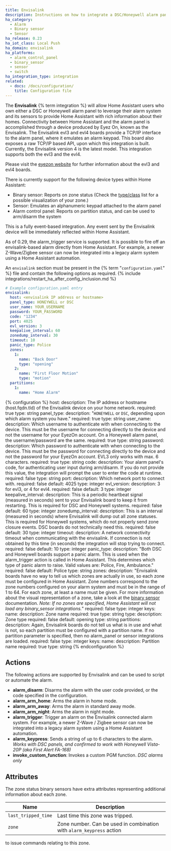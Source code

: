 ```yaml
---
title: Envisalink
description: Instructions on how to integrate a DSC/Honeywell alarm panel with Home Assistant using an envisalink evl3/evl4 board.
ha_category:
  - Alarm
  - Binary sensor
  - Sensor
ha_release: 0.23
ha_iot_class: Local Push
ha_domain: envisalink
ha_platforms:
  - alarm_control_panel
  - binary_sensor
  - sensor
  - switch
ha_integration_type: integration
related:
  - docs: /docs/configuration/
    title: Configuration file
---
```


The **Envisalink** {% term integration %} will allow Home Assistant users who own either a DSC or Honeywell alarm panel to leverage their alarm system and its sensors to provide Home Assistant with rich information about their homes. Connectivity between Home Assistant and the alarm panel is accomplished through a device produced by Eyez On, known as the Envisalink. The Envisalink evl3 and evl4 boards provide a TCP/IP interface to the alarm panel, where it emulates an alarm keypad. This board also exposes a raw TCP/IP based API, upon which this integration is built. Currently, the Envisalink version 4 is the latest model. This integration supports both the evl3 and the evl4.

Please visit the [eyezon website](https://www.eyezon.com/) for further information about the evl3 and evl4 boards.

There is currently support for the following device types within Home Assistant:

- Binary sensor: Reports on zone status (Check the [type/class](/integrations/binary_sensor/#device-class) list for a possible visualization of your zone.)
- Sensor: Emulates an alphanumeric keypad attached to the alarm panel
- Alarm control panel: Reports on partition status, and can be used to arm/disarm the system

This is a fully event-based integration. Any event sent by the Envisalink device will be immediately reflected within Home Assistant.

As of 0.29, the alarm_trigger service is supported.  It is possible to fire off an envisalink-based alarm directly from Home Assistant. For example, a newer Z-Wave/Zigbee sensor can now be integrated into a legacy alarm system using a Home Assistant automation.

An `envisalink` section must be present in the {% term "`configuration.yaml`" %} file and contain the following options as required.
{% include integrations/restart_ha_after_config_inclusion.md %}

```yaml
# Example configuration.yaml entry
envisalink:
  host: <envisalink IP address or hostname>
  panel_type: HONEYWELL or DSC
  user_name: YOUR_USERNAME
  password: YOUR_PASSWORD
  code: "1234"
  port: 4025
  evl_version: 3
  keepalive_interval: 60
  zonedump_interval: 30
  timeout: 10
  panic_type: Police
  zones:
    1:
      name: "Back Door"
      type: "opening"
    2:
      name: "First Floor Motion"
      type: "motion"
  partitions:
    1:
      name: "Home Alarm"
```

{% configuration %}
host:
  description: The IP address or hostname (host.fqdn.tld) of the Envisalink device on your home network.
  required: true
  type: string
panel_type:
  description: "`HONEYWELL` or `DSC`, depending upon which alarm system you have."
  required: true
  type: string
user_name:
  description: Which username to authenticate with when connecting to the device. This must be the username for connecting directly to the device and not the username for your EyezOn account. On a Honeywell alarm panel, the username/password are the same.
  required: true
  type: string
password:
  description: Which password to authenticate with when connecting to the device. This must be the password for connecting directly to the device and not the password for your EyezOn account. EVL3 only works with max. 6 characters.
  required: true
  type: string
code:
  description: Your alarm panel's code, for authenticating user input during arm/disarm. If you do not provide this value, the integration will prompt the user to enter the code at runtime.
  required: false
  type: string
port:
  description: Which network port to connect with.
  required: false
  default: 4025
  type: integer
evl_version:
  description: 3 for evl3, or 4 for evl4.
  required: false
  default: 3
  type: integer
keepalive_interval:
  description: This is a periodic heartbeat signal (measured in seconds) sent to your Envisalink board to keep it from restarting. This is required for DSC and Honeywell systems.
  required: false
  default: 60
  type: integer
zonedump_interval:
  description: This is an interval (measured in seconds) where Envisalink will dump out all zone statuses. This is required for Honeywell systems, which do not properly send zone closure events. DSC boards do not technically need this.
  required: false
  default: 30
  type: integer
timeout:
  description: A network connectivity timeout when communicating with the envisalink. If connection is not obtained by this time (in seconds) the integration will stop trying to connect.
  required: false
  default: 10
  type: integer
panic_type:
  description: "Both DSC and Honeywell boards support a panic alarm. This is used when the alarm_trigger action is called in Home Assistant. This determines which type of panic alarm to raise. Valid values are: Police, Fire, Ambulance."
  required: false
  default: Police
  type: string
zones:
  description: "Envisalink boards have no way to tell us which zones are actually in use, so each zone must be configured in Home Assistant. Zone numbers correspond to the zone numbers configured on your alarm system and must be in the range of 1 to 64. For each zone, at least a name must be given. For more information about the visual representation of a zone, take a look at the [binary sensor](/integrations/binary_sensor/#device-class) documentation. *Note: If no zones are specified, Home Assistant will not load any binary_sensor integrations.*"
  required: false
  type: integer
  keys:
    name:
      description: Zone name
      required: true
      type: string
    type:
      description: Zone type
      required: false
      default: opening
      type: string
partitions:
  description: Again, Envisalink boards do not tell us what is in use and what is not, so each partition must be configured with a partition name. If no partition parameter is specified, then no alarm_panel or sensor integrations are loaded.
  required: false
  type: integer
  keys:
    name:
      description: Partition name
      required: true
      type: string
{% endconfiguration %}

## Actions

The following actions are supported by Envisalink and can be used to script or automate the alarm.

- **alarm_disarm**: Disarms the alarm with the user code provided, or the code specified in the configuration.
- **alarm_arm_home**: Arms the alarm in home mode.
- **alarm_arm_away**: Arms the alarm in standard away mode.
- **alarm_arm_night**: Arms the alarm in night mode.
- **alarm_trigger**: Trigger an alarm on the Envisalink connected alarm system. For example, a newer Z-Wave / Zigbee sensor can now be integrated into a legacy alarm system using a Home Assistant automation.
- **alarm_keypress**: Sends a string of up to 6 characters to the alarm. *Works with DSC panels, and confirmed to work with Honeywell Vista-20P (aka First Alert FA-168)*
- **invoke_custom_function**: Invokes a custom PGM function. *DSC alarms only*

## Attributes

The zone status binary sensors have extra attributes representing additional
information about each zone.

| Name                | Description                                                          |
| ------------------- | -------------------------------------------------------------------- |
| `last_tripped_time` | Last time this zone was tripped.                                     |
| `zone`              | Zone number. Can be used in combination with `alarm_keypress` action |
to issue commands relating to this zone.
